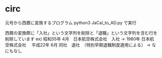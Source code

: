 # circ
元号から西暦に変換するプログラム
python3 JaCal_to_AD.py で実行

西暦の変換際に「入社」という文字列を削除と「退職」という文字列を含む行を削除しています
ex) 昭和55年 4月　日本航空株式会社　入社  → 1980年    日本航空株式会社
　平成22年 6月    同社　退社　（特別早期退職制度適用による） → なにもなし
